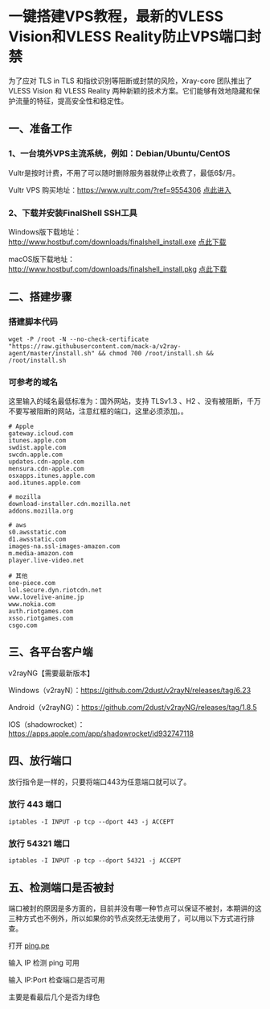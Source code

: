 # 一键搭建VPS教程，最新的VLESS Vision和VLESS Reality防止VPS端口封禁


为了应对 TLS in TLS 和指纹识别等阻断或封禁的风险，Xray-core 团队推出了 VLESS Vision 和 VLESS Reality 两种新颖的技术方案。它们能够有效地隐藏和保护流量的特征，提高安全性和稳定性。

 ## 一、准备工作

  ### 1、一台境外VPS主流系统，例如：Debian/Ubuntu/CentOS
Vultr是按时计费，不用了可以随时删除服务器就停止收费了，最低6$/月。

Vultr VPS 购买地址：https://www.vultr.com/?ref=9554306  [点此进入](https://www.vultr.com/?ref=9554306)  

### 2、下载并安装FinalShell SSH工具

Windows版下载地址：http://www.hostbuf.com/downloads/finalshell_install.exe  [点此下载](http://www.hostbuf.com/downloads/finalshell_install.exe)

macOS版下载地址：http://www.hostbuf.com/downloads/finalshell_install.pkg  [点此下载](http://www.hostbuf.com/downloads/finalshell_install.pkg)

## 二、搭建步骤

### 搭建脚本代码

    wget -P /root -N --no-check-certificate "https://raw.githubusercontent.com/mack-a/v2ray-agent/master/install.sh" && chmod 700 /root/install.sh && /root/install.sh


### 可参考的域名

这里输入的域名最低标准为：国外网站，支持 TLSv1.3 、H2 、没有被阻断，千万不要写被阻断的网站，注意红框的端口，这里必须添加。。

    # Apple
    gateway.icloud.com
    itunes.apple.com
    swdist.apple.com
    swcdn.apple.com
    updates.cdn-apple.com
    mensura.cdn-apple.com
    osxapps.itunes.apple.com
    aod.itunes.apple.com

    # mozilla
    download-installer.cdn.mozilla.net
    addons.mozilla.org

    # aws
    s0.awsstatic.com
    d1.awsstatic.com
    images-na.ssl-images-amazon.com
    m.media-amazon.com
    player.live-video.net

    # 其他
    one-piece.com
    lol.secure.dyn.riotcdn.net
    www.lovelive-anime.jp
    www.nokia.com
    auth.riotgames.com
    xsso.riotgames.com
    csgo.com


## 三、各平台客户端

v2rayNG【需要最新版本】

Windows（v2rayN）：https://github.com/2dust/v2rayN/releases/tag/6.23

Android（v2rayNG）：https://github.com/2dust/v2rayNG/releases/tag/1.8.5

IOS（shadowrocket）：https://apps.apple.com/app/shadowrocket/id932747118

## 四、放行端口
放行指令是一样的，只要将端口443为任意端口就可以了。

### 放行 443 端口

    iptables -I INPUT -p tcp --dport 443 -j ACCEPT

### 放行 54321 端口

    iptables -I INPUT -p tcp --dport 54321 -j ACCEPT


## 五、检测端口是否被封
端口被封的原因是多方面的，目前并没有哪一种节点可以保证不被封，本期讲的这三种方式也不例外，所以如果你的节点突然无法使用了，可以用以下方式进行排查。

打开 [ping.pe](https://ping.pe/)

输入 IP 检测 ping 可用

输入 IP:Port 检查端口是否可用

主要是看最后几个是否为绿色




  
